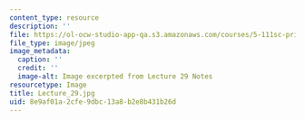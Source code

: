 ```yaml
---
content_type: resource
description: ''
file: https://ol-ocw-studio-app-qa.s3.amazonaws.com/courses/5-111sc-principles-of-chemical-science-fall-2014/8e9af01a2cfe9dbc13a8b2e8b431b26d_Lecture_29.jpg
file_type: image/jpeg
image_metadata:
  caption: ''
  credit: ''
  image-alt: Image excerpted from Lecture 29 Notes
resourcetype: Image
title: Lecture_29.jpg
uid: 8e9af01a-2cfe-9dbc-13a8-b2e8b431b26d
---
```

